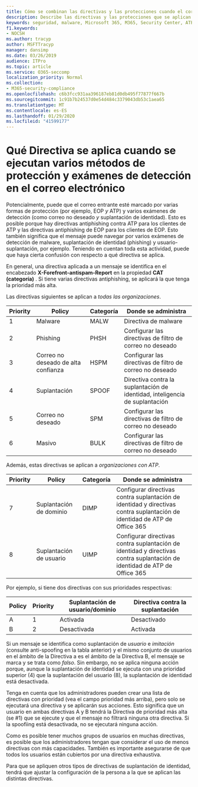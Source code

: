 ```yaml
---
title: Cómo se combinan las directivas y las protecciones cuando el correo está marcado con color rojo
description: Describe las directivas y las protecciones que se aplican cuando el correo electrónico detecta varias protecciones y se examina mediante varias formas de detección. Qué directivas se aplican y qué acciones realizar, cuando el correo electrónico está marcado como malware, correo no deseado, correo no deseado de alta confianza, phishing y masivo por EOP o ATP.
keywords: seguridad, malware, Microsoft 365, M365, Security Center, ATP, Microsoft defender ATP, Office 365 ATP, ATP de Azure
f1.keywords:
- NOCSH
ms.author: tracyp
author: MSFTTracyp
manager: dansimp
ms.date: 03/26/2019
audience: ITPro
ms.topic: article
ms.service: O365-seccomp
localization_priority: Normal
ms.collection:
- M365-security-compliance
ms.openlocfilehash: c6b3fcc931aa396187eb81d0db495f77877f667b
ms.sourcegitcommit: 1c91b7b24537d0e54d484c3379043db53c1aea65
ms.translationtype: MT
ms.contentlocale: es-ES
ms.lasthandoff: 01/29/2020
ms.locfileid: "41599177"
---
```

# <a name="what-policy-applies-when-multiple-protection-methods-and-detection-scans-run-on-your-email"></a>Qué Directiva se aplica cuando se ejecutan varios métodos de protección y exámenes de detección en el correo electrónico

Potencialmente, puede que el correo entrante esté marcado por varias formas de protección (por ejemplo, EOP *y* ATP) y varios exámenes de detección (como correo no deseado *y* suplantación de identidad). Esto es posible porque hay directivas antiphishing contra ATP para los clientes de ATP y las directivas antiphishing de EOP para los clientes de EOP. Esto también significa que el mensaje puede navegar por varios exámenes de detección de malware, suplantación de identidad (phishing) y usuario-suplantación, por ejemplo. Teniendo en cuentan toda esta actividad, puede que haya cierta confusión con respecto a qué directiva se aplica.

En general, una directiva aplicada a un mensaje se identifica en el encabezado **X-Forefront-antispam-Report** en la propiedad **CAT (categoría)** . Si tiene varias directivas antiphishing, se aplicará la que tenga la prioridad más alta.

Las directivas siguientes se aplican a _todas las organizaciones_.

|Priority |Policy  |Categoría  |Donde se administra |
|---------|---------|---------|---------|
|1      | Malware      | MALW      | Directiva de malware   |
|2      | Phishing     | PHSH     | Configurar las directivas de filtro de correo no deseado     |
|3      | Correo no deseado de alta confianza      | HSPM        | Configurar las directivas de filtro de correo no deseado        |
|4      | Suplantación        | SPOOF        | Directiva contra la suplantación de identidad, inteligencia de suplantación        |
|5      | Correo no deseado         | SPM         | Configurar las directivas de filtro de correo no deseado         |
|6      | Masivo         | BULK        | Configurar las directivas de filtro de correo no deseado         |

Además, estas directivas se aplican a _organizaciones con ATP_.

|Priority |Policy  |Categoría  |Donde se administra |
|---------|---------|---------|---------|
|7      | Suplantación de dominio         | DIMP         | Configurar directivas contra suplantación de identidad y directivas contra suplantación de identidad de ATP de Office 365        |
|8      | Suplantación de usuario        | UIMP         | Configurar directivas contra suplantación de identidad y directivas contra suplantación de identidad de ATP de Office 365         |

Por ejemplo, si tiene dos directivas con sus prioridades respectivas:

|Policy  |Priority  |Suplantación de usuario/dominio  |Directiva contra la suplantación  |
|---------|---------|---------|---------|
|A     | 1         | Activada        |Desactivado         |
|B     | 2         | Desactivada        | Activada        |

Si un mensaje se identifica como suplantación de _usuario_ e _imitación_ (consulte anti-spoofing en la tabla anterior) y el mismo conjunto de usuarios en el ámbito de la Directiva a es el ámbito de la Directiva B, el mensaje se marca y se trata como _falso_. Sin embargo, no se aplica ninguna acción porque, aunque la suplantación de identidad se ejecuta con una prioridad superior (4) que la suplantación del usuario (8), la suplantación de identidad está desactivada.

Tenga en cuenta que los administradores pueden crear una lista de directivas con prioridad (vea el campo prioridad más arriba), pero solo se ejecutará una directiva y se aplicarán sus acciones. Esto significa que un usuario en ambas directivas A y B tendrá la Directiva de prioridad más alta (se #1) que se ejecute y que el mensaje no filtrará ninguna otra directiva. Si la spoofiing está desactivada, no se ejecutará ninguna acción.

Como es posible tener muchos grupos de usuarios en muchas directivas, es posible que los administradores tengan que considerar el uso de menos directivas con más capacidades. También es importante asegurarse de que todos los usuarios están cubiertos por una directiva exhaustiva.

Para que se apliquen otros tipos de directivas de suplantación de identidad, tendrá que ajustar la configuración de la persona a la que se aplican las distintas directivas.



